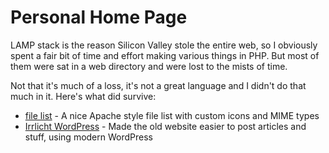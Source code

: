 # Personal Home Page

LAMP stack is the reason Silicon Valley stole the entire web, so I obviously
spent a fair bit of time and effort making various things in PHP. But most of
them were sat in a web directory and were lost to the mists of time.

Not that it's much of a loss, it's not a great language and I didn't do that
much in it. Here's what did survive:

* [file list](file-list) -
  A nice Apache style file list with custom icons and MIME types
* [Irrlicht WordPress](https://irrlicht.sourceforge.net/) -
  Made the old website easier to post articles and stuff, using modern WordPress